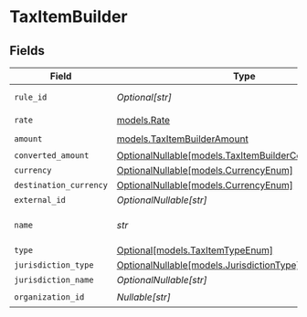 # TaxItemBuilder


## Fields

| Field                                                                                                | Type                                                                                                 | Required                                                                                             | Description                                                                                          |
| ---------------------------------------------------------------------------------------------------- | ---------------------------------------------------------------------------------------------------- | ---------------------------------------------------------------------------------------------------- | ---------------------------------------------------------------------------------------------------- |
| `rule_id`                                                                                            | *Optional[str]*                                                                                      | :heavy_minus_sign:                                                                                   | The rule ID of the tax item                                                                          |
| `rate`                                                                                               | [models.Rate](../models/rate.md)                                                                     | :heavy_check_mark:                                                                                   | N/A                                                                                                  |
| `amount`                                                                                             | [models.TaxItemBuilderAmount](../models/taxitembuilderamount.md)                                     | :heavy_check_mark:                                                                                   | N/A                                                                                                  |
| `converted_amount`                                                                                   | [OptionalNullable[models.TaxItemBuilderConvertedAmount]](../models/taxitembuilderconvertedamount.md) | :heavy_minus_sign:                                                                                   | N/A                                                                                                  |
| `currency`                                                                                           | [OptionalNullable[models.CurrencyEnum]](../models/currencyenum.md)                                   | :heavy_minus_sign:                                                                                   | N/A                                                                                                  |
| `destination_currency`                                                                               | [OptionalNullable[models.CurrencyEnum]](../models/currencyenum.md)                                   | :heavy_minus_sign:                                                                                   | N/A                                                                                                  |
| `external_id`                                                                                        | *OptionalNullable[str]*                                                                              | :heavy_minus_sign:                                                                                   | N/A                                                                                                  |
| `name`                                                                                               | *str*                                                                                                | :heavy_check_mark:                                                                                   | Deprecated: use `jurisdiction_type` instead                                                          |
| `type`                                                                                               | [Optional[models.TaxItemTypeEnum]](../models/taxitemtypeenum.md)                                     | :heavy_minus_sign:                                                                                   | N/A                                                                                                  |
| `jurisdiction_type`                                                                                  | [OptionalNullable[models.JurisdictionType]](../models/jurisdictiontype.md)                           | :heavy_minus_sign:                                                                                   | N/A                                                                                                  |
| `jurisdiction_name`                                                                                  | *OptionalNullable[str]*                                                                              | :heavy_minus_sign:                                                                                   | N/A                                                                                                  |
| `organization_id`                                                                                    | *Nullable[str]*                                                                                      | :heavy_check_mark:                                                                                   | N/A                                                                                                  |